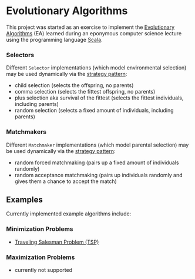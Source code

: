 # Evolutionary Algorithms

This project was started as an exercise to implement the [Evolutionary Algorithms][ea] (EA) learned
during an eponymous computer science lecture using the programming language [Scala][scala].

### Selectors

Different `Selector` implementations (which model environmental selection) may be used dynamically
via the [strategy pattern][strategy]:

-   child selection (selects the offspring, no parents)
-   comma selection (selects the fittest offspring, no parents)
-   plus selection aka survival of the fittest (selects the fittest individuals, including parents)
-   random selection (selects a fixed amount of individuals, including parents)

### Matchmakers

Different `Matchmaker` implementations (which model parental selection) may be used dynamically via
the [strategy pattern][strategy]:

-   random forced matchmaking (pairs up a fixed amount of individuals randomly)
-   random acceptance matchmaking (pairs up individuals randomly and gives them a chance to accept
    the match)


## Examples

Currently implemented example algorithms include:

### Minimization Problems

-   [Traveling Salesman Problem (TSP)][tsp]

### Maximization Problems

-   currently not supported


[ea]: http://en.wikipedia.org/wiki/Evolutionary_algorithm
[scala]: http://www.scala-lang.org/
[strategy]: http://en.wikipedia.org/wiki/Strategy_pattern
[tsp]: http://en.wikipedia.org/wiki/Travelling_salesman_problem


